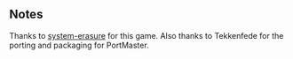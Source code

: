## Notes

Thanks to [system-erasure](https://system-erasure.itch.io/zeroranger) for this game.  Also thanks to Tekkenfede for the porting and packaging for PortMaster.

